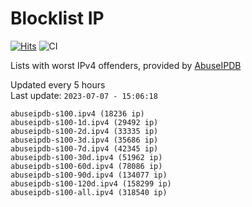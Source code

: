 # Blocklist IP

[![Hits](https://hits.seeyoufarm.com/api/count/incr/badge.svg?url=https%3A%2F%2Fgithub.com%2Fborestad%2Fblocklist-ip%2F&count_bg=%2379C83D&title_bg=%23555555&icon=&icon_color=%23E7E7E7&title=hits&edge_flat=false)](https://hits.seeyoufarm.com)  ![CI](https://img.shields.io/github/workflow/status/borestad/blocklist-ip/CI?style=flat-square)

Lists with worst IPv4 offenders, provided by [AbuseIPDB](https://www.abuseipdb.com/)

<!-- FOOTER-PLACEHOLDER -->
Updated every 5 hours<br>
Last update: `2023-07-07 - 15:06:18`
```
abuseipdb-s100.ipv4 (18236 ip)
abuseipdb-s100-1d.ipv4 (29492 ip)
abuseipdb-s100-2d.ipv4 (33335 ip)
abuseipdb-s100-3d.ipv4 (35686 ip)
abuseipdb-s100-7d.ipv4 (42345 ip)
abuseipdb-s100-30d.ipv4 (51962 ip)
abuseipdb-s100-60d.ipv4 (78086 ip)
abuseipdb-s100-90d.ipv4 (134077 ip)
abuseipdb-s100-120d.ipv4 (158299 ip)
abuseipdb-s100-all.ipv4 (318540 ip)
```
